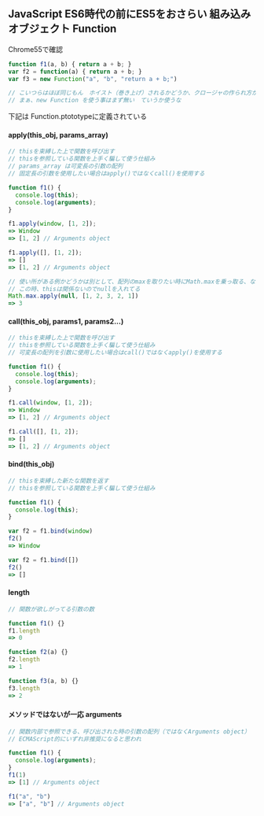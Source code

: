## JavaScript ES6時代の前にES5をおさらい 組み込みオブジェクト Function

Chrome55で確認

```js
function f1(a, b) { return a + b; }
var f2 = function(a) { return a + b; }
var f3 = new Function("a", "b", "return a + b;")

// こいつらはほぼ同じもん　ホイスト（巻き上げ）されるかどうか、クロージャの作られ方が変わってくる
// まぁ、new Function を使う事はまず無い　ていうか使うな
```

下記は Function.ptototypeに定義されている

#### apply(this_obj, params_array)

```js
// thisを束縛した上で関数を呼び出す
// thisを参照している関数を上手く騙して使う仕組み
// params_array は可変長の引数の配列
// 固定長の引数を使用したい場合はapply()ではなくcall()を使用する

function f1() {
  console.log(this);
  console.log(arguments);
}

f1.apply(window, [1, 2]);
=> Window
=> [1, 2] // Arguments object

f1.apply([], [1, 2]);
=> []
=> [1, 2] // Arguments object

// 使い所がある例かどうかは別として、配列のmaxを取りたい時にMath.maxを乗っ取る、なんて事も出来たりする
// この時、thisは関係ないのでnullを入れてる
Math.max.apply(null, [1, 2, 3, 2, 1])
=> 3
```

#### call(this_obj, params1, params2...)

```js
// thisを束縛した上で関数を呼び出す
// thisを参照している関数を上手く騙して使う仕組み
// 可変長の配列を引数に使用したい場合はcall()ではなくapply()を使用する

function f1() {
  console.log(this);
  console.log(arguments);
}

f1.call(window, [1, 2]);
=> Window
=> [1, 2] // Arguments object

f1.call([], [1, 2]);
=> []
=> [1, 2] // Arguments object
```

#### bind(this_obj)

```js
// thisを束縛した新たな関数を返す
// thisを参照している関数を上手く騙して使う仕組み

function f1() {
  console.log(this);
}

var f2 = f1.bind(window)
f2()
=> Window

var f2 = f1.bind([])
f2()
=> []
```

#### length

```js
// 関数が欲しがってる引数の数

function f1() {}
f1.length
=> 0

function f2(a) {}
f2.length
=> 1

function f3(a, b) {}
f3.length
=> 2
```

#### メソッドではないが一応 arguments

```js
// 関数内部で参照できる、呼び出された時の引数の配列（ではなくArguments object）
// ECMAScript的にいずれ非推奨になると思われ

function f1() {
  console.log(arguments);
}
f1(1)
=> [1] // Arguments object

f1("a", "b")
=> ["a", "b"] // Arguments object
```

